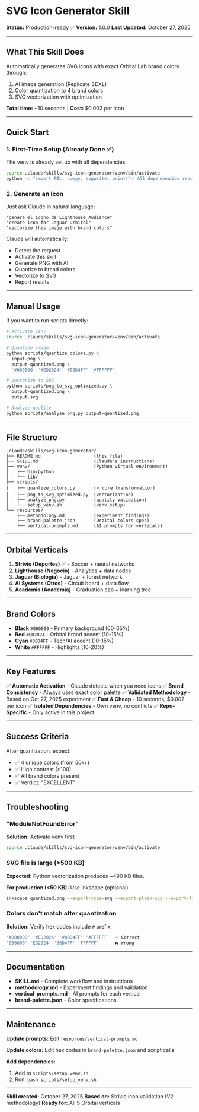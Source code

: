 # SVG Icon Generator Skill

**Status:** Production-ready ✅
**Version:** 1.0.0
**Last Updated:** October 27, 2025

---

## What This Skill Does

Automatically generates SVG icons with exact Orbital Lab brand colors through:
1. AI image generation (Replicate SDXL)
2. Color quantization to 4 brand colors
3. SVG vectorization with optimization

**Total time:** ~10 seconds | **Cost:** $0.002 per icon

---

## Quick Start

### 1. First-Time Setup (Already Done ✅)

The venv is already set up with all dependencies:
```bash
source .claude/skills/svg-icon-generator/venv/bin/activate
python -c "import PIL, numpy, svgwrite; print('✅ All dependencies ready')"
```

### 2. Generate an Icon

Just ask Claude in natural language:
```
"genera el ícono de Lighthouse Audience"
"create icon for Jaguar Orbital"
"vectorize this image with brand colors"
```

Claude will automatically:
- Detect the request
- Activate this skill
- Generate PNG with AI
- Quantize to brand colors
- Vectorize to SVG
- Report results

---

## Manual Usage

If you want to run scripts directly:

```bash
# Activate venv
source .claude/skills/svg-icon-generator/venv/bin/activate

# Quantize image
python scripts/quantize_colors.py \
  input.png \
  output-quantized.png \
  '#000000' '#ED2024' '#00D4FF' '#FFFFFF'

# Vectorize to SVG
python scripts/png_to_svg_optimized.py \
  output-quantized.png \
  output.svg

# Analyze quality
python scripts/analyze_png.py output-quantized.png
```

---

## File Structure

```
.claude/skills/svg-icon-generator/
├── README.md                    (this file)
├── SKILL.md                     (Claude's instructions)
├── venv/                        (Python virtual environment)
│   ├── bin/python
│   └── lib/
├── scripts/
│   ├── quantize_colors.py       (⭐ core transformation)
│   ├── png_to_svg_optimized.py  (vectorization)
│   ├── analyze_png.py           (quality validation)
│   └── setup_venv.sh            (venv setup)
└── resources/
    ├── methodology.md           (experiment findings)
    ├── brand-palette.json       (Orbital colors spec)
    └── vertical-prompts.md      (AI prompts for verticals)
```

---

## Orbital Verticals

1. **Strivio (Deportes)** ✅ - Soccer + neural networks
2. **Lighthouse (Negocio)** - Analytics + data nodes
3. **Jaguar (Biología)** - Jaguar + forest network
4. **AI Systems (Otros)** - Circuit board + data flow
5. **Academia (Academia)** - Graduation cap + learning tree

---

## Brand Colors

- **Black** `#000000` - Primary background (60-65%)
- **Red** `#ED2024` - Orbital brand accent (10-15%)
- **Cyan** `#00D4FF` - Tech/AI accent (10-15%)
- **White** `#FFFFFF` - Highlights (10-20%)

---

## Key Features

✅ **Automatic Activation** - Claude detects when you need icons
✅ **Brand Consistency** - Always uses exact color palette
✅ **Validated Methodology** - Based on Oct 27, 2025 experiment
✅ **Fast & Cheap** - 10 seconds, $0.002 per icon
✅ **Isolated Dependencies** - Own venv, no conflicts
✅ **Repo-Specific** - Only active in this project

---

## Success Criteria

After quantization, expect:
- ✅ 4 unique colors (from 50k+)
- ✅ High contrast (>100)
- ✅ All brand colors present
- ✅ Verdict: "EXCELLENT"

---

## Troubleshooting

### "ModuleNotFoundError"
**Solution:** Activate venv first
```bash
source .claude/skills/svg-icon-generator/venv/bin/activate
```

### SVG file is large (>500 KB)
**Expected:** Python vectorization produces ~490 KB files.

**For production (<50 KB):** Use Inkscape (optional)
```bash
inkscape quantized.png --export-type=svg --export-plain-svg --export-filename=final.svg
```

### Colors don't match after quantization
**Solution:** Verify hex codes include `#` prefix:
```bash
'#000000' '#ED2024' '#00D4FF' '#FFFFFF'  ✅ Correct
'000000' 'ED2024' '00D4FF' 'FFFFFF'      ❌ Wrong
```

---

## Documentation

- **SKILL.md** - Complete workflow and instructions
- **methodology.md** - Experiment findings and validation
- **vertical-prompts.md** - AI prompts for each vertical
- **brand-palette.json** - Color specifications

---

## Maintenance

**Update prompts:**
Edit `resources/vertical-prompts.md`

**Update colors:**
Edit hex codes in `brand-palette.json` and script calls

**Add dependencies:**
1. Add to `scripts/setup_venv.sh`
2. Run: `bash scripts/setup_venv.sh`

---

**Skill created:** October 27, 2025
**Based on:** Strivio icon validation (V2 methodology)
**Ready for:** All 5 Orbital verticals
